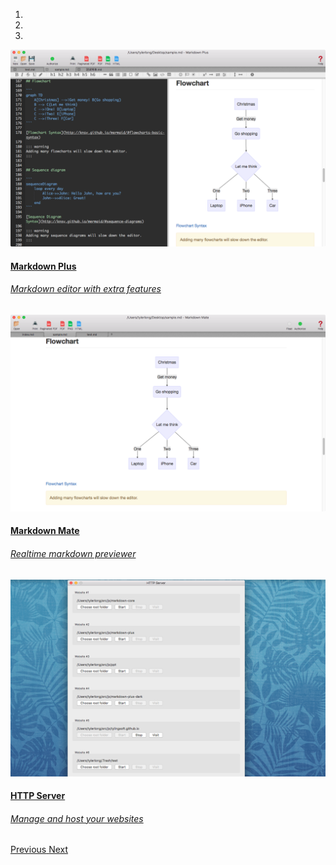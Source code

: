 <div id="main-carousel" class="carousel slide" data-ride="carousel">
  <ol class="carousel-indicators">
    <li data-target="#main-carousel" data-slide-to="0" class="active"></li>
    <li data-target="#main-carousel" data-slide-to="1"></li>
    <li data-target="#main-carousel" data-slide-to="2"></li>
  </ol>
  <div class="carousel-inner" role="listbox">
    <div class="item active">
      <a href="/markdown-plus/">
        <img src="/img/mdp/0.png"/>
        <div class="carousel-caption">
          <h4>Markdown Plus</h4>
          <h6>Markdown editor with extra features</h6>
        </div>
      </a>
    </div>
    <div class="item">
      <a href="/markdown-mate/">
        <img src="/img/mdm/0.png"/>
        <div class="carousel-caption">
          <h4>Markdown Mate</h4>
          <h6>Realtime markdown previewer</h6>
        </div>
      </a>
    </div>
    <div class="item">
      <a href="/http-server/">
        <img src="/img/https/0.png"/>
        <div class="carousel-caption">
          <h4>HTTP Server</h4>
          <h6>Manage and host your websites</h6>
        </div>
      </a>
    </div>
  </div>
  <a class="left carousel-control" href="#main-carousel" role="button" data-slide="prev">
    <span class="glyphicon glyphicon-chevron-left"></span>
    <span class="sr-only">Previous</span>
  </a>
  <a class="right carousel-control" href="#main-carousel" role="button" data-slide="next">
    <span class="glyphicon glyphicon-chevron-right"></span>
    <span class="sr-only">Next</span>
  </a>
</div>

<!-- todo: here list all the apps, responsive grid -->
